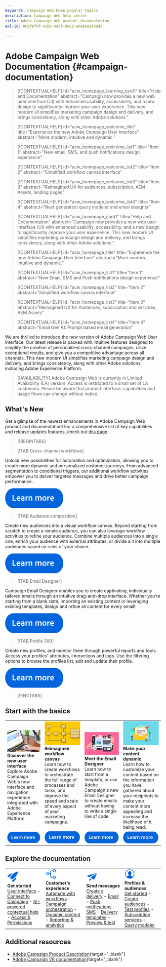 ```yaml
---
keywords: Campaign Web;home;popular topics
description: Campaign Web help center
title: Adobe Campaign Web product documentation
exl-id: 86bfefdf-41b9-4d3f-9962-a6ae69140845

---
```

# Adobe Campaign Web Documentation {#campaign-documentation}

>[!CONTEXTUALHELP]
>id="acw_homepage_learning_card1"
>title="Help and Documentation"
>abstract="Campaign now provides a new web user interface (UI) with enhanced usability, accessibility, and a new design to significantly improve your user experience. This new modern UI simplifies marketing campaign design and delivery, and brings consistency, along with other Adobe solutions."

>[!CONTEXTUALHELP]
>id="acw_homepage_welcome_title"
>title="Experience the new Adobe Campaign User Interface"
>abstract="More modern, intuitive and dynamic."

>[!CONTEXTUALHELP]
>id="acw_homepage_welcome_list1"
>title="Item 1"
>abstract="New email, SMS, and push notifications design experience"

>[!CONTEXTUALHELP]
>id="acw_homepage_welcome_list2"
>title="Item 2"
>abstract="Simplified workflow canvas interface"

>[!CONTEXTUALHELP]
>id="acw_homepage_welcome_list3"
>title="Item 3"
>abstract="Reimagined UX for audiences, subscription, AEM Assets, landing pages"

>[!CONTEXTUALHELP]
>id="acw_homepage_welcome_list4"
>title="Item 4"
>abstract="Next generation query modeler and email designer"

<!--
>[!CONTEXTUALHELP]
>id="acw_homepage_welcome_list5"
>title="Item 5"
>abstract="Additional Item"-->

<!-- TO REMOVE BELOW-->

>[!CONTEXTUALHELP]
>id="acw_homepage_card1"
>title="Help and Documentation"
>abstract="Campaign now provides a new web user interface (UI) with enhanced usability, accessibility, and a new design to significantly improve your user experience. This new modern UI simplifies marketing campaign design and delivery, and brings consistency, along with other Adobe solutions."

>[!CONTEXTUALHELP]
>id="acw_homepage_title"
>title="Experience the new Adobe Campaign User Interface"
>abstract="More modern, intuitive and dynamic."

>[!CONTEXTUALHELP]
>id="acw_homepage_list1"
>title="Item 1"
>abstract="New Email, SMS and Push notifications design experience"

>[!CONTEXTUALHELP]
>id="acw_homepage_list2"
>title="Item 2"
>abstract="Simplified workflow canvas interface"

>[!CONTEXTUALHELP]
>id="acw_homepage_list3"
>title="Item 3"
>abstract="Reimagined UX for Audiences, subscription and services, AEM Assets"

>[!CONTEXTUALHELP]
>id="acw_homepage_list4"
>title="Item 4"
>abstract="Email Gen AI: Prompt based email generation"
<!--TO REMOVE ABOVE-->

We are thrilled to introduce the new version of Adobe Campaign Web User Interface. Our latest release is packed with intuitive features designed to simplify the creation of personalized cross-channel campaigns, drive exceptional results, and give you a competitive advantage across all channels. This new modern UI simplifies marketing campaign design and delivery, and brings consistency, along with other Adobe solutions, including Adobe Experience Platform.

>[!AVAILABILITY]
> Adobe Campaign Web is currently in Limited Availability (LA) version. Access is restricted to a small set of LA customers. Please be aware that product interface, capabilities and usage flows can change without notice.

## What's New

Get a glimpse of the newest enhancements in Adobe Campaign Web product and documentation! For a comprehensive list of key capabilities and release updates features, check out [this page](rn/whats-new.md).

>[!BEGINTABS]

>[!TAB Cross-channel workflows] 

Unlock new possibilities for automation and optimization, allowing you to create more dynamic and personalized customer journeys. From advanced segmentation to conditional triggers, our additional workflow activities empower you to deliver targeted messages and drive better campaign performance.

[![image](assets/do-not-localize/learn-more-button.svg)](workflows/gs-workflows.md)

>[!TAB Audience composition]

Create new audiences into a visual workflow canvas. Beyond starting from scratch to create a simple audience, you can also leverage workflow activities to refine your audience. Combine multiple audiences into a single one, enrich your audience with external attributes, or divide a it into multiple audiences based on rules of your choice.

[![image](assets/do-not-localize/learn-more-button.svg)](audience/create-audience.md)

>[!TAB Email Designer]

Campaign Email Designer enables you to create captivating, individually tailored emails through an intuitive drag-and-drop interface. Whether you're starting from a blank slate, importing an existing content or leveraging existing templates, design and refine all content for every email!

[![image](assets/do-not-localize/learn-more-button.svg)](email/get-started-email-designer.md)

>[!TAB Profile 360]

Create new profiles, and monitor them through powerful reports and tools. Access your profiles' attributes, interactions and logs. Use the filtering options to browse the profiles list, edit and update their profile.

[![image](assets/do-not-localize/learn-more-button.svg)](audience/gs-audiences-recipients.md)

>[!ENDTABS]

## Start with the basics

<table style="table-layout:fixed">
  <tr style="border: 0;">
    <td>
    <a href="get-started/user-interface.md"><img src="assets/do-not-localize/menu-ui.jpeg"></a>
    <div><strong>Discover the new user interface</strong><br/>Explore Adobe Campaign Web's new interface and navigation experience integrated with Adobe Experience Platform.</div>
    </td>
    <td>
    <a href="workflows/gs-workflows.md"><img src="assets/do-not-localize/menu-workflows.jpeg"></a>
    <div><strong>Reimagined workflow canvas</strong><br/>Learn how to create workflows to orchestrate the full range of processes and tasks, and improve the speed and scale of every aspect of your marketing campaigns.</div><br/>
    </td>
    <td>
    <a href="email/get-started-email-designer.md"><img src="assets/do-not-localize/menu-email.png"></a>
    <div><strong>Meet the Email Designer</strong><br/>Learn how to start from a template, or use Adobe Campaign's new Email Designer to create emails without having to write a single line of code.
    </div></td>
    <td>
    <a href="personalization/gs-personalization.md"><img src="assets/do-not-localize/menu-dynamic.png"></a>
    <div><strong>Make your content dynamic</strong><br/>Learn how to customize your content based on the information you have gathered about your recipients to make your content more appealing and increase the likelihood of it being read.</div>
    </td>
  </tr>
  <tr style="border: 0;">
    <td align="center"><a href="get-started/user-interface.md"><img src="assets/do-not-localize/learn-more-button.svg"></a></td>
    <td align="center"><a href="workflows/gs-workflows.md"><img src="assets/do-not-localize/learn-more-button.svg"></a></td>
    <td align="center"><a href="email/get-started-email-designer.md"><img src="assets/do-not-localize/learn-more-button.svg"></a></td>
    <td align="center"><a href="personalization/gs-personalization.md"><img src="assets/do-not-localize/learn-more-button.svg"></a></td>
    </tr>
</table>

## Explore the documentation

<table style="table-layout:auto">
  <tr style="border: 0;">
    <td>
      <img src="assets/do-not-localize/icon-start.svg" width="35px">
    <br/>
      <strong>Get started</strong><br/><a href="get-started/user-interface.md">User interface</a> - <a href="get-started/connect-to-campaign.md">Connect to Campaign</a> - <a href="get-started/using-ai.md">AI-powered contextual help</a> - <a href="get-started/permissions.md">Access & Permissions</a>
    </td>
    <td>
      <img src="assets/do-not-localize/icon-experience.svg" width="35px">
    <br/>
      <strong>Customer's experience</strong><br/><a href="workflows/gs-workflows.md" target="_blank">Automate with workflows</a> - <a href="campaigns/gs-campaigns.md" target="_blank">Campaign orchestration</a> - <a href="personalization/gs-personalization.md">Dynamic content</a> - <a href="reporting/gs-reports.md">Reporting & analytics</a>
    </td>
    <td>
      <img src="assets/do-not-localize/icon-message.svg" width="35px">
    <br/>
      <strong>Send messages</strong><br/><a href="msg/gs-deliveries.md">Create a delivery</a> - <a href="email/create-email.md">Email</a> -  <a href="push/gs-push.md">Push notifications</a> - <a href="sms/gs-sms.md">SMS</a> - <a href="msg/delivery-template.md">Delivery templates</a> - <a href="preview-test/preview-test.md">Preview & test</a> 
    </td>
    <td>
      <img src="assets/do-not-localize/icon_profile.svg" width="35px">
    <br/>
      <strong>Profiles & audiences</strong><br/><a href="audience/gs-audiences-recipients.md">Get started</a> - <a href="audience/create-audience.md">Create audiences</a> - <a href="audience/test-profiles.md">Test profiles</a> - <a href="audience/manage-services.md">Subscription services</a> - <a href="query/query-modeler-overview.md">Query modeler</a>
    </td>
  </tr>
</table> 

## Additional resources

* [Adobe Campaign Product Description](https://helpx.adobe.com/legal/product-descriptions/adobe-campaign-managed-cloud-services.html){target="_blank"}
* [Adobe Campaign V8 documentation](https://experienceleague.adobe.com/docs/campaign-v8.html){target="_blank"}